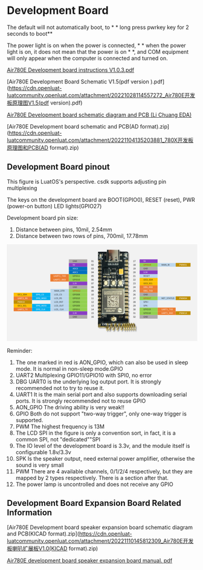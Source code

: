 # Development Board

The default will not automatically boot, to * * long press pwrkey key for 2 seconds to boot**

The power light is on when the power is connected, * * when the power light is on, it does not mean that the power is on * *, and COM equipment will only appear when the computer is connected and turned on.

[ Air780E Development board instructions V1.0.3.pdf](https://cdn.openluat-luatcommunity.openluat.com/attachment/20221214113943532_%E5%BC%80%E5%8F%91%E6%9D%BFCore_Air780E%E4%BD%BF%E7%94%A8%E8%AF%B4%E6%98%8EV1.0.3.pdf)

[Air780E Development Board Schematic V1.5(pdf version ).pdf](https://cdn.openluat-luatcommunity.openluat.com/attachment/20221028114557272_Air780E开发板原理图V1.5(pdf version).pdf)

[Air780E Development board schematic diagram and PCB (Li Chuang EDA)](https://oshwhub.com/luat/evb_air780x_v1-6)

[Air780E Development board schematic and PCB(AD format).zip](https://cdn.openluat-luatcommunity.openluat.com/attachment/20221104135203881_780X开发板原理图和PCB(AD format).zip)


## Development Board pinout

This figure is LuatOS's perspective. csdk supports adjusting pin multiplexing

The keys on the development board are BOOT(GPIO0), RESET (reset), PWR (power-on button) LED lights(GPIO27)

Development board pin size:
1. Distance between pins, 10mil, 2.54mm
2. Distance between two rows of pins, 700mil, 17.78mm

![pinout2air780e](pinout.png)

Reminder:
1. The one marked in red is AON_GPIO, which can also be used in sleep mode. It is normal in non-sleep mode.GPIO
2. UART2 Multiplexing GPIO11/GPIO10 with SPI0, no error
3. DBG UART0 is the underlying log output port. It is strongly recommended not to try to reuse it.
4. UART1 It is the main serial port and also supports downloading serial ports. It is strongly recommended not to reuse GPIO
5. AON_GPIO The driving ability is very weak!!
6. GPIO Both do not support "two-way trigger", only one-way trigger is supported.
7. PWM The highest frequency is 13M
8. The LCD SPI in the figure is only a convention sort, in fact, it is a common SPI, not "dedicated""SPI
9. The IO level of the development board is 3.3v, and the module itself is configurable 1.8v/3.3v
10. SPK Is the speaker output, need external power amplifier, otherwise the sound is very small
11. PWM There are 4 available channels, 0/1/2/4 respectively, but they are mapped by 2 types respectively. There is a section after that.
12. The power lamp is uncontrolled and does not receive any GPIO

## Development Board Expansion Board Related Information

[Air780E Development board speaker expansion board schematic diagram and PCB(KICAD format).zip](https://cdn.openluat-luatcommunity.openluat.com/attachment/20221110145812309_Air780E开发板喇叭扩展板V1.0(KICAD format).zip)

[Air780E development board speaker expansion board manual. pdf](https://cdn.openluat-luatcommunity.openluat.com/attachment/20221124161022658_Air780E开发板喇叭扩展板使用说明.pdf)




